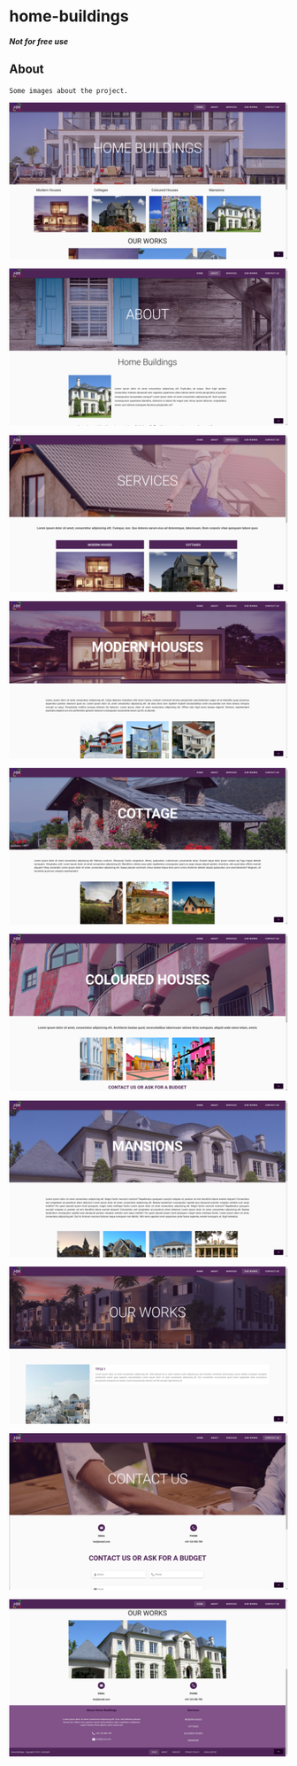 # home-buildings

<h5>Not for free use</h5>

## About 
``` 
Some images about the project. 
``` 
![alt text](https://raw.githubusercontent.com/alevidals/home-buildings/master/screenshoots/home.png?token=AMJ3BVAFGBLCHNIRGWQTMHS5TT6U2)

![alt text](https://raw.githubusercontent.com/alevidals/home-buildings/master/screenshoots/about.png?token=AMJ3BVCPLUBQ3VBNBVV5XNS5TT6VO)

![alt text](https://raw.githubusercontent.com/alevidals/home-buildings/master/screenshoots/services.png?token=AMJ3BVBGY56WUXTJHSMFEZ25TT6WK)

![alt text](https://raw.githubusercontent.com/alevidals/home-buildings/master/screenshoots/modern-house.png?token=AMJ3BVANMOCYSTSU36J4B3S5TT62Q)

![alt text](https://raw.githubusercontent.com/alevidals/home-buildings/master/screenshoots/cottage.png?token=AMJ3BVE5OXS3QD5N3YQ3QSS5TT62Y)

![alt text](https://raw.githubusercontent.com/alevidals/home-buildings/master/screenshoots/coloured-house.png?token=AMJ3BVBJ5YN452JBVL5EILK5TT624)

![alt text](https://raw.githubusercontent.com/alevidals/home-buildings/master/screenshoots/mansions.png?token=AMJ3BVCXLRNLSU5J44OPRIK5TT63G)

![alt text](https://raw.githubusercontent.com/alevidals/home-buildings/master/screenshoots/ourwork.png?token=AMJ3BVASY7VEV37OFCN3H3S5TT6XE)

![alt text](https://raw.githubusercontent.com/alevidals/home-buildings/master/screenshoots/contact.png?token=AMJ3BVCRVPGPQLH4SYCOFBK5TT6YO)

![alt text](https://raw.githubusercontent.com/alevidals/home-buildings/master/screenshoots/footer.png?token=AMJ3BVA6DIX7ZOORGRTZBI25TT6ZK)